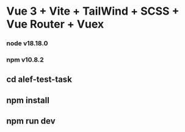 # Vue 3 + Vite + TailWind + SCSS + Vue Router + Vuex

### node v18.18.0

### npm v10.8.2

## cd alef-test-task
## npm install
## npm run dev
